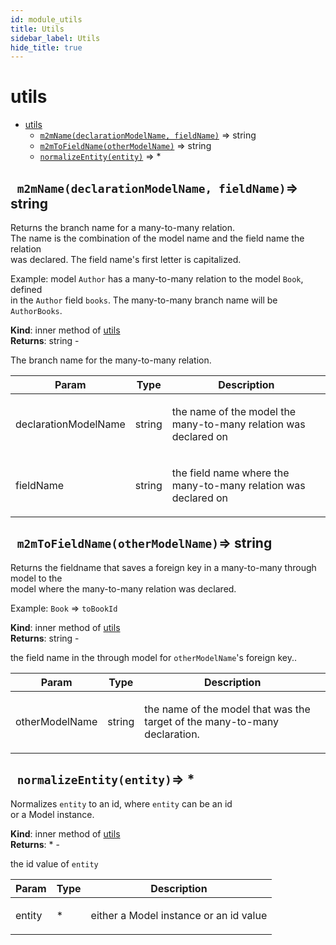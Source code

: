 ```yaml
---
id: module_utils
title: Utils
sidebar_label: Utils
hide_title: true
---
```


<a name="module:utils"></a>

#  utils


* [utils](#.utils)
    * [`m2mName(declarationModelName, fieldName)`](#utils.m2mName) ⇒ string
    * [`m2mToFieldName(otherModelName)`](#utils.m2mToFieldName) ⇒ string
    * [`normalizeEntity(entity)`](#utils.normalizeEntity) ⇒ *


<a name="module:utils~m2mName"></a>

## ` m2mName(declarationModelName, fieldName)`⇒ string 

<p>Returns the branch name for a many-to-many relation.<br>
The name is the combination of the model name and the field name the relation<br>
was declared. The field name's first letter is capitalized.</p>
<p>Example: model <code>Author</code> has a many-to-many relation to the model <code>Book</code>, defined<br>
in the <code>Author</code> field <code>books</code>. The many-to-many branch name will be <code>AuthorBooks</code>.</p>

**Kind**: inner method of [utils](#.utils)  
**Returns**: string - <p>The branch name for the many-to-many relation.</p>  

| Param | Type | Description |
| --- | --- | --- |
| declarationModelName | string | <p>the name of the model the many-to-many relation was declared on</p> |
| fieldName | string | <p>the field name where the many-to-many relation was declared on</p> |


<a name="module:utils~m2mToFieldName"></a>

## ` m2mToFieldName(otherModelName)`⇒ string 

<p>Returns the fieldname that saves a foreign key in a many-to-many through model to the<br>
model where the many-to-many relation was declared.</p>
<p>Example: <code>Book</code> =&gt; <code>toBookId</code></p>

**Kind**: inner method of [utils](#.utils)  
**Returns**: string - <p>the field name in the through model for <code>otherModelName</code>'s foreign key..</p>  

| Param | Type | Description |
| --- | --- | --- |
| otherModelName | string | <p>the name of the model that was the target of the many-to-many<br> declaration.</p> |


<a name="module:utils~normalizeEntity"></a>

## ` normalizeEntity(entity)`⇒ * 

<p>Normalizes <code>entity</code> to an id, where <code>entity</code> can be an id<br>
or a Model instance.</p>

**Kind**: inner method of [utils](#.utils)  
**Returns**: * - <p>the id value of <code>entity</code></p>  

| Param | Type | Description |
| --- | --- | --- |
| entity | * | <p>either a Model instance or an id value</p> |


